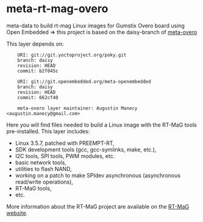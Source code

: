 meta-rt-mag-overo
=================

meta-data to build rt-mag Linux images for Gumstix Overo board using Open Embedded
 => this project is based on the daisy-branch of <a href=https://github.com/jumpnow/meta-overo> meta-overo</a> 
 
This layer depends on:

		URI: git://git.yoctoproject.org/poky.git
		branch: daisy
		revision: HEAD
		commit: b2f045c 

		URI: git://git.openembedded.org/meta-openembedded
		branch: daisy
		revision: HEAD
		commit: 662cf40 

		meta-overo layer maintainer: Augustin Manecy <augustin.manecy@gmail.com>

Here you will find files needed to build a Linux image with the RT-MaG tools pre-installed. This layer includes:
  - Linux 3.5.7, patched with PREEMPT-RT,
  - SDK development tools (gcc, gcc-symlinks, make, etc.),
  - I2C tools, SPI tools, PWM modules, etc.
  - basic network tools,
  - utilities to flash NAND,
  - working on a patch to make SPIdev asynchronous (asynchronous read/write operations),
  - RT-MaG tools,
  - etc.

More information about the RT-MaG project are available on the <a href=http://www.gipsa-lab.fr/projet/RT-MaG/> RT-MaG website</a>.
